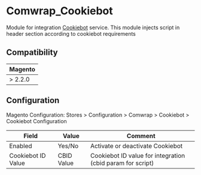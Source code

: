 # Comwrap_Cookiebot

Module for integration [Cookiebot](https://www.cookiebot.com/en/) service.
This module injects script in header section according to cookiebot requirements

## Compatibility

|Magento|
|---|
| \> 2.2.0 |

## Configuration

Magento Configuration: Stores > Configuration > Comwrap > Cookiebot > Cookiebot Configuration

|Field|Value|Comment
|---|---|---|
|Enabled|Yes/No|Activate or deactivate Cookiebot
|Cookiebot ID Value|CBID Value|Cookiebot ID value for integration (cbid param for script)
